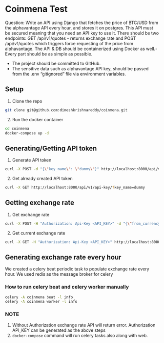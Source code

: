 # Coinmena Test 

Question:
Write an API using Django that fetches the price of BTC/USD from the alphavantage API every hour, and stores it on postgres. This API must be secured meaning that you need an API key to use it. There should be two endpoints: GET /api/v1/quotes - returns exchange rate and POST /api/v1/quotes which triggers force requesting of the price from alphavantage. The API & DB should be containerized using Docker as well.- Every part should be as simple as possible.
- The project should be committed to GitHub.
- The sensitive data such as alphavantage API key, should be passed from the .env “gitignored” file via environment variables.

## Setup
1. Clone the repo
```bash
git clone git@github.com:dineshkrishnareddy/coinmena.git
```

2. Run the docker container
```bash
cd coinmena
docker-compose up -d
```

## Generating/Getting API token
1. Generate API token 
```bash
curl -X POST -d "{\"key_name\": \"dummy\"}" http://localhost:8000/api/v1/api-key/
```

2. Get already created API token
```bash
curl -X GET http://localhost:8000/api/v1/api-key/?key_name=dummy
```

## Getting exchange rate
1. Get exchange rate 
```bash
curl -X POST -H "Authorization: Api-Key <API_KEY>" -d "{\"from_currency\": \"USD\", \"to_currency\": \"JPY\"}" http://localhost:8000/api/v1/quotes/
```

2. Get current exchange rate
```bash
curl -X GET -H "Authorization: Api-Key <API_KEY>" http://localhost:8000/api/v1/quotes/?from_currency=USD&to_currency=JPY
```

## Generating exchange rate every hour
We created a celery beat periodic task to populate exchange rate every hour.
We used redis as the message broker for celery

### How to run celery beat and celery worker manually
```bash
celery -A coinmena beat -l info
celery -A coinmena worker -l info
```
### NOTE
1. Without Authorization exchange rate API will return error. Authorization API_KEY can be generated as the above steps
2. `docker-compose` command will run celery tasks also along with web.
